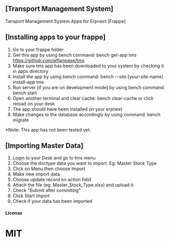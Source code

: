 ## [Transport Management System]

Tansport Management System Apps for Erpnext [Frappe]

## [Installing apps to your frappe]
1. Go to your frappe folder 
2. Get this app by using bench command: bench get-app tms https://github.com/alfianpase/tms
3. Make sure tms app has been downloaded to your system by checking it in apps directory
4. Install the app by using bench command: bench --site [your-site-name] install-app tms
5. Run server [if you are on development mode] by using bench command: bench start
6. Open another terminal and clear cache: bench clear-cache or click reload on your desk
7. The app should have been installed on your erpnext
8. Make changes to the database accordingly by using command: bench migrate

*Note: This app has not been tested yet.

## [Importing Master Data]
1. Login to your Desk and go to tms menu
2. Choose the doctype data you want to import. Eg: Master Stock Type
3. Click on Menu then choose Import
4. Make new import data
5. Choose update record on action field
6. Attach the file (eg: Master_Stock_Type.xlsx) and upload it.
7. Check "Submit after commiting"
8. Click Start Import
9. Check if your data has been imported

#### License

MIT
=======

